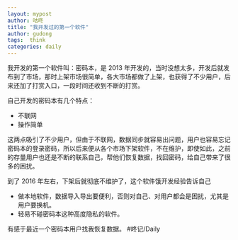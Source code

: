 ```yaml
---
layout: mypost
author: 咕咚
title: "我开发过的第一个软件"
author: gudong
tags:  think
categories: daily
---
```


我开发的第一个软件叫：密码本，是 2013 年开发的，当时没想太多，开发后就发布到了市场，那时上架市场很简单，各大市场都做了上架，也获得了不少用户，后来还加了打赏入口，一段时间还收到不断的打赏。

自己开发的密码本有几个特点：
- ​不联网
- ​操作简单

这两点吸引了不少用户，但由于不联网，数据同步就容易出问题，用户也容易忘记密码本的登录密码，所以后来便从各个市场下架软件，不在维护，即使如此，之前的存量用户也还是不断的联系自己，帮他们恢复数据，找回密码，给自己带来了很多的困扰。

到了 2016 年左右，下架后就彻底不维护了，这个软件饿开发经验告诉自己

- 做​本地软件，数据导入导出要便利，否则对自己、对用户都会是困扰，尤其是用户要换机。
- 轻易不碰​密码本这种高度隐私的软件。

有感于最近一个密码本用户找我恢复数据。
#咚记/Daily 